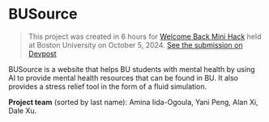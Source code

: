 # BUSource

> This project was created in 6 hours for [Welcome Back Mini Hack](https://welcome-back-mini-hack.devpost.com/) held at Boston University on October 5, 2024. [See the submission on Devpost](https://devpost.com/software/busource_)

BUSource is a website that helps BU students with mental health by using AI to provide mental health resources that can be found in BU. It also provides a stress relief tool in the form of a fluid simulation.

**Project team** (sorted by last name): Amina Iida-Ogoula, Yani Peng, Alan Xi, Dale Xu.
